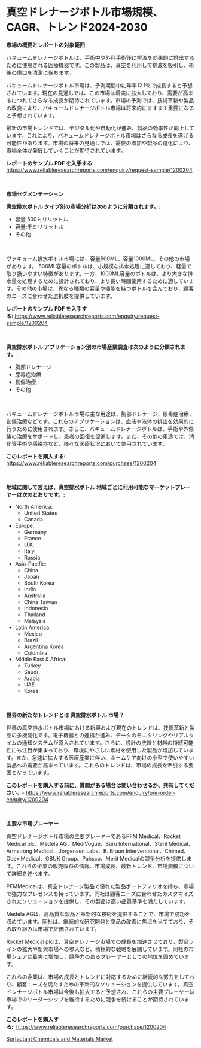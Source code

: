 <p><h1>真空ドレナージボトル市場規模、CAGR、トレンド2024-2030</h1></p><p><strong>市場の概要とレポートの対象範囲</strong></p>
<p><p>バキュームドレナージボトルは、手術中や外科手術後に排液を効果的に排出するために使用される医療機器です。この製品は、真空を利用して排液を吸引し、術後の傷口を清潔に保ちます。</p><p>バキュームドレナージボトル市場は、予測期間中に年率12.1％で成長すると予想されています。現在の見通しでは、この市場は着実に拡大しており、需要が高まるにつれてさらなる成長が期待されています。市場の予測では、技術革新や製品の改良により、バキュームドレナージボトル市場は将来的にますます重要になると予想されています。</p><p>最新の市場トレンドでは、デジタル化や自動化が進み、製品の効率性が向上しています。これにより、バキュームドレナージボトル市場はさらなる成長を遂げる可能性があります。市場の将来の見通しでは、需要の増加や製品の進化により、市場全体が発展していくことが期待されています。</p></p>
<p><strong>レポートのサンプル PDF を入手する:</strong> <a href="https://www.reliableresearchreports.com/enquiry/request-sample/1200204">https://www.reliableresearchreports.com/enquiry/request-sample/1200204</a></p>
<p>&nbsp;</p>
<p><strong>市場セグメンテーション</strong></p>
<p><strong>真空排水ボトル タイプ別の市場分析は次のように分類されます。:</strong></p>
<p><ul><li>容量 500ミリリットル</li><li>容量:千ミリリットル</li><li>その他</li></ul></p>
<p>&nbsp;</p>
<p><p>ヴァキューム排水ボトル市場には、容量500ML、容量1000ML、その他の市場があります。 500ML容量のボトルは、小規模な排水処理に適しており、軽量で取り扱いやすい特徴があります。一方、1000ML容量のボトルは、より大きな排水量を処理するために設計されており、より長い時間使用するために適しています。その他の市場は、異なる種類の容量や機能を持つボトルを含んでおり、顧客のニーズに合わせた選択肢を提供しています。</p></p>
<p><strong>レポートのサンプル PDF を入手する:</strong>&nbsp;<a href="https://www.reliableresearchreports.com/enquiry/request-sample/1200204">https://www.reliableresearchreports.com/enquiry/request-sample/1200204</a></p>
<p>&nbsp;</p>
<p><strong> 真空排水ボトル アプリケーション別の市場産業調査は次のように分類されます。:</strong></p>
<p><ul><li>胸部ドレナージ</li><li>尿毒症治療</li><li>創傷治療</li><li>その他</li></ul></p>
<p>&nbsp;</p>
<p><p>バキュームドレナージボトル市場の主な用途は、胸部ドレナージ、尿毒症治療、創傷治療などです。これらのアプリケーションは、血液や液体の排出を効果的に行うために使用されます。さらに、バキュームドレナージボトルは、手術や外傷後の治療をサポートし、患者の回復を促進します。また、その他の用途では、消化管手術や感染症など、様々な医療状況において使用されています。</p></p>
<p><strong>このレポートを購入する:</strong>&nbsp; <a href="https://www.reliableresearchreports.com/purchase/1200204">https://www.reliableresearchreports.com/purchase/1200204</a></p>
<p>&nbsp;</p>
<p><strong>地域に関して言えば、真空排水ボトル 地域ごとに利用可能なマーケットプレーヤーは次のとおりです。:</strong></p>
<p><ul>
    <li>
        North America:
        <ul>
            <li>United States</li>
            <li>Canada</li>
        </ul>
    </li>
    <li>
        Europe:
        <ul>
            <li>Germany</li>
            <li>France</li>
            <li>U.K.</li>
            <li>Italy</li>
            <li>Russia</li>
        </ul>
    </li>
    <li>
        Asia-Pacific:
        <ul>
            <li>China</li>
            <li>Japan</li>
            <li>South Korea</li>
            <li>India</li>
            <li>Australia</li>
            <li>China Taiwan</li>
            <li>Indonesia</li>
            <li>Thailand</li>
            <li>Malaysia</li>
        </ul>
    </li>
    <li>
        Latin America:
        <ul>
            <li>Mexico</li>
            <li>Brazil</li>
            <li>Argentina Korea</li>
            <li>Colombia</li>
        </ul>
    </li>
    <li>
        Middle East & Africa:
        <ul>
            <li>Turkey</li>
            <li>Saudi</li>
            <li>Arabia</li>
            <li>UAE</li>
            <li>Korea</li>
        </ul>
    </li>
    </ul></p>
<p>&nbsp;</p>
<p><strong>世界の新たなトレンドとは 真空排水ボトル 市場？</strong></p>
<p><p>世界の真空排水ボトル市場における新興および現在のトレンドは、技術革新と製品の多機能化です。電子機器との連携が進み、データのモニタリングやリアルタイムの通知システムが導入されています。さらに、設計の洗練と材料の持続可能性にも注目が集まっており、環境にやさしい素材を使用した製品が増加しています。また、急速に拡大する医療産業に伴い、ホームケア向けの小型で使いやすい製品への需要が高まっています。これらのトレンドは、市場の成長を牽引する要因となっています。</p></p>
<p><strong>このレポートを購入する前に、質問がある場合は問い合わせるか、共有してください。</strong>- <a href="https://www.reliableresearchreports.com/enquiry/pre-order-enquiry/1200204">https://www.reliableresearchreports.com/enquiry/pre-order-enquiry/1200204</a></p>
<p>&nbsp;</p>
<p><strong>主要な市場プレーヤー</strong></p>
<p><p>真空ドレナージボトル市場の主要プレーヤーであるPFM Medical、Rocket Medical plc、Medela AG、MediVogue、Suru International、Steril Medical、Armstrong Medical、Jorgensen Labs、B. Braun Interventional、Chimed、Obex Medical、GBUK Group、Pahsco、Merit Medicalの競争分析を提供します。これらの企業の販売収益の情報、市場成長、最新トレンド、市場規模について詳細を述べます。</p><p> PFMMedicalは、真空ドレナージ製品で優れた製品ポートフォリオを持ち、市場で強力なプレゼンスを持っています。同社は顧客ニーズに合わせたカスタマイズされたソリューションを提供し、その製品は高い品質基準を満たしています。</p><p>Medela AGは、高品質な製品と革新的な技術を提供することで、市場で成功を収めています。同社は、継続的な研究開発と商品の改善に焦点を当てており、その取り組みは市場で評価されています。</p><p>Rocket Medical plcは、真空ドレナージ市場での成長を加速させており、製品ラインの拡大や新興市場への参入など、積極的な戦略を展開しています。同社の市場シェアは着実に増加し、競争力のあるプレーヤーとしての地位を固めています。</p><p>これらの企業は、市場の成長とトレンドに対応するために継続的な努力をしており、顧客ニーズを満たすための革新的なソリューションを提供しています。真空ドレナージボトル市場は今後も拡大すると予想され、これらの主要プレーヤーは市場でのリーダーシップを維持するために競争を続けることが期待されています。</p></p>
<p><strong>このレポートを購入する:</strong>&nbsp;&nbsp;<a href="https://www.reliableresearchreports.com/purchase/1200204">https://www.reliableresearchreports.com/purchase/1200204</a></p>
<p><p><a href="https://github.com/Sherrillcrooksxa8i18ucf2m/Market-Research-Report-List-1/blob/main/surfactant-chemicals-and-materials-market.md">Surfactant Chemicals and Materials Market</a></p></p>